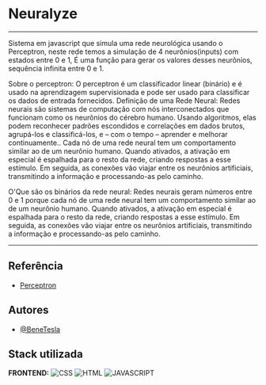 
# Neuralyze
****
Sistema em javascript que simula uma rede neurológica usando o Perceptron,
neste rede temos a simulação de 4 neurônios(inputs) com estados entre 0 e 1,
É uma função para gerar os valores desses neurônios, sequência infinita entre 0 e 1.

Sobre o perceptron:
O perceptron é um classificador linear (binário) e é usado na aprendizagem supervisionada e pode ser usado para classificar os dados de entrada fornecidos.
Definição de uma Rede Neural:
Redes neurais são sistemas de computação com nós interconectados que funcionam como os neurônios do cérebro humano. Usando algoritmos, elas podem reconhecer padrões escondidos e correlações em dados brutos, agrupá-los e classificá-los, e – com o tempo – aprender e melhorar continuamente.. Cada nó de uma rede neural tem um comportamento similar ao de um neurônio humano. Quando ativados, a ativação em especial é espalhada para o resto da rede, criando respostas a esse estímulo. Em seguida, as conexões vão viajar entre os neurônios artificiais, transmitindo a informação e processando-as pelo caminho.

O'Que são os binários da rede neural:
Redes neurais geram números entre 0 e 1 porque cada nó de uma rede neural tem um comportamento similar ao de um neurônio humano. Quando ativados, a ativação em especial é espalhada para o resto da rede, criando respostas a esse estímulo. Em seguida, as conexões vão viajar entre os neurônios artificiais, transmitindo a informação e processando-as pelo caminho.


*****



## Referência

 - [Perceptron](https://en.wikipedia.org/wiki/Perceptron)
 


## Autores

-  [@BeneTesla](https://github.com/benetesla)

## Stack utilizada


**FRONTEND:** ![CSS](https://img.shields.io/badge/CSS3-1572B6?style=for-the-badge&logo=css3&logoColor=white)
![HTML](https://img.shields.io/badge/HTML5-E34F26?style=for-the-badge&logo=html5&logoColor=white)
![JAVASCRIPT](https://img.shields.io/badge/JavaScript-323330?style=for-the-badge&logo=javascript&logoColor=F7DF1E)

